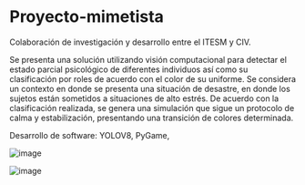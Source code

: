 # Proyecto-mimetista
Colaboración de investigación y desarrollo entre el ITESM y CIV.  

Se presenta una solución utilizando visión computacional para detectar el estado parcial psicológico de diferentes individuos así como su clasificación por roles de acuerdo con el color de su uniforme. Se considera un contexto en donde se presenta una situación de desastre, en donde los sujetos están sometidos a situaciones de alto estrés. De acuerdo con la clasificación realizada, se genera una simulación que sigue un protocolo de calma y estabilización, presentando una transición de colores determinada.

Desarrollo de software: YOLOV8, PyGame, 

![image](https://github.com/victoriadeleon/Proyecto-mimetista/assets/70030691/362f0184-e33e-4962-9674-821d280b4388)

![image](https://github.com/victoriadeleon/Proyecto-mimetista/assets/70030691/0f4f3011-de41-4f7f-ac38-ea06f13b5164)
